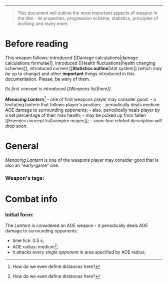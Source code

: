 ___

>This document will outline the most important aspects of weapon in the title - its properties, progression scheme, statistics, principles of working and many more.

# Before reading

This weapon follows: introduced [[Damage calculations|damage calculations formulae]], introduced [[Health fluctuations|health changing schemes]], introduced current [[__Statistics outline__|stat system]] (which *may be* up to change) and other **important** things introduced in this documentation. Please, be wary of them.

*Its first concept is introduced [[Weapons list|here]]*.

 ***Menacing Lantern***[^1] - one of first weapons player may consider good:
	- a levitating lantern that follows player's position;
	- periodically deals medium AOE damage to surrounding opponents;
	- also, periodically heals player by a set percentage of their max health;
	- may be picked up from fallen [[Enemies concept list|vampire mages]];
	- *some lore related description will drop soon*.
# General

*Menacing Lantern* is one of the weapons player may consider good that is also an "early-game" one.

### Weapon's tags:



# Combat info



### Initial form:

The *Lantern* is considered an AOE weapon - it periodically deals AOE damage to surrounding opponents:
- time tick: 0.5 s;
- AOE radius: medium[^1];
- it attacks *every single opponent* in area specified by AOE radius;

[^1]: How do we even define distances here?